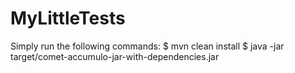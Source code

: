# MyLittleTests

Simply run the following commands:
  $ mvn clean install
  $ java -jar target/comet-accumulo-jar-with-dependencies.jar 
